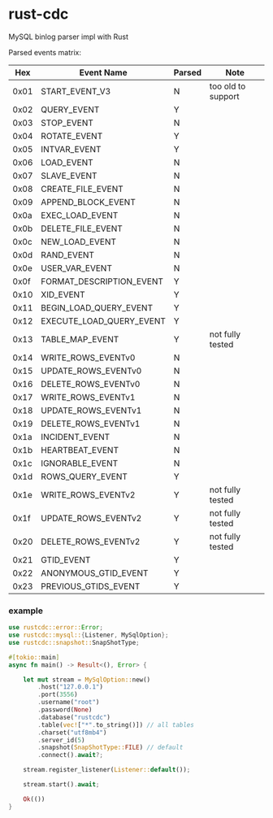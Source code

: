 # rust-cdc

MySQL binlog parser impl with Rust

Parsed events matrix:

| Hex  | Event Name               | Parsed | Note               |
| ---- | ------------------------ |--------|--------------------|
| 0x01 | START_EVENT_V3           | N      | too old to support |
| 0x02 | QUERY_EVENT              | Y      |                    |
| 0x03 | STOP_EVENT               | N      |                    |
| 0x04 | ROTATE_EVENT             | Y      |                    |
| 0x05 | INTVAR_EVENT             | Y      |                    |
| 0x06 | LOAD_EVENT               | N      |                    |
| 0x07 | SLAVE_EVENT              | N      |                    |
| 0x08 | CREATE_FILE_EVENT        | N      |                    |
| 0x09 | APPEND_BLOCK_EVENT       | N      |                    |
| 0x0a | EXEC_LOAD_EVENT          | N      |                    |
| 0x0b | DELETE_FILE_EVENT        | N      |                    |
| 0x0c | NEW_LOAD_EVENT           | N      |                    |
| 0x0d | RAND_EVENT               | N      |                    |
| 0x0e | USER_VAR_EVENT           | N      |                    |
| 0x0f | FORMAT_DESCRIPTION_EVENT | Y      |                    |
| 0x10 | XID_EVENT                | Y      |                    |
| 0x11 | BEGIN_LOAD_QUERY_EVENT   | Y      |                    |
| 0x12 | EXECUTE_LOAD_QUERY_EVENT | Y      |                    |
| 0x13 | TABLE_MAP_EVENT          | Y      | not fully tested   |
| 0x14 | WRITE_ROWS_EVENTv0       | N      |                    |
| 0x15 | UPDATE_ROWS_EVENTv0      | N      |                    |
| 0x16 | DELETE_ROWS_EVENTv0      | N      |                    |
| 0x17 | WRITE_ROWS_EVENTv1       | N      |                    |
| 0x18 | UPDATE_ROWS_EVENTv1      | N      |                    |
| 0x19 | DELETE_ROWS_EVENTv1      | N      |                    |
| 0x1a | INCIDENT_EVENT           | N      |                    |
| 0x1b | HEARTBEAT_EVENT          | N      |                    |
| 0x1c | IGNORABLE_EVENT          | N      |                    |
| 0x1d | ROWS_QUERY_EVENT         | Y      |                    |
| 0x1e | WRITE_ROWS_EVENTv2       | Y      | not fully tested   |
| 0x1f | UPDATE_ROWS_EVENTv2      | Y      | not fully tested   |
| 0x20 | DELETE_ROWS_EVENTv2      | Y      | not fully tested   |
| 0x21 | GTID_EVENT               | Y      |                    |
| 0x22 | ANONYMOUS_GTID_EVENT     | Y      |                    |
| 0x23 | PREVIOUS_GTIDS_EVENT     | Y      |                    |

### example

```rust
use rustcdc::error::Error;
use rustcdc::mysql::{Listener, MySqlOption};
use rustcdc::snapshot::SnapShotType;

#[tokio::main]
async fn main() -> Result<(), Error> {

    let mut stream = MySqlOption::new()
        .host("127.0.0.1")
        .port(3556)
        .username("root")
        .password(None)
        .database("rustcdc")
        .table(vec!["*".to_string()]) // all tables
        .charset("utf8mb4")
        .server_id(5)
        .snapshot(SnapShotType::FILE) // default
        .connect().await?;

    stream.register_listener(Listener::default());

    stream.start().await;

    Ok(())
}
```
